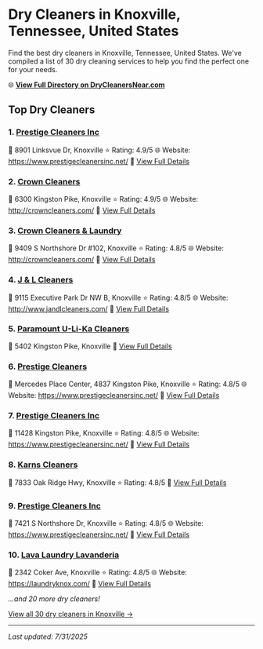 # Dry Cleaners in Knoxville, Tennessee, United States

Find the best dry cleaners in Knoxville, Tennessee, United States. We've compiled a list of 30 dry cleaning services to help you find the perfect one for your needs.

🌐 **[View Full Directory on DryCleanersNear.com](https://drycleanersnear.com/city/US/Tennessee/Knoxville)**

## Top Dry Cleaners

### 1. [Prestige Cleaners Inc](https://drycleanersnear.com/dryCleaner/686492ad19eecc1ffc8c67b5/prestige-cleaners-inc)
📍 8901 Linksvue Dr, Knoxville
⭐ Rating: 4.9/5
🌐 Website: https://www.prestigecleanersinc.net/
🔗 [View Full Details](https://drycleanersnear.com/dryCleaner/686492ad19eecc1ffc8c67b5/prestige-cleaners-inc)

### 2. [Crown Cleaners](https://drycleanersnear.com/dryCleaner/686492ad19eecc1ffc8c67d2/crown-cleaners)
📍 6300 Kingston Pike, Knoxville
⭐ Rating: 4.9/5
🌐 Website: http://crowncleaners.com/
🔗 [View Full Details](https://drycleanersnear.com/dryCleaner/686492ad19eecc1ffc8c67d2/crown-cleaners)

### 3. [Crown Cleaners & Laundry](https://drycleanersnear.com/dryCleaner/686492ad19eecc1ffc8c6796/crown-cleaners-laundry)
📍 9409 S Northshore Dr #102, Knoxville
⭐ Rating: 4.8/5
🌐 Website: http://crowncleaners.com/
🔗 [View Full Details](https://drycleanersnear.com/dryCleaner/686492ad19eecc1ffc8c6796/crown-cleaners-laundry)

### 4. [J & L Cleaners](https://drycleanersnear.com/dryCleaner/686492ad19eecc1ffc8c67f0/j-l-cleaners)
📍 9115 Executive Park Dr NW B, Knoxville
⭐ Rating: 4.8/5
🌐 Website: http://www.jandlcleaners.com/
🔗 [View Full Details](https://drycleanersnear.com/dryCleaner/686492ad19eecc1ffc8c67f0/j-l-cleaners)

### 5. [Paramount U-Li-Ka Cleaners](https://drycleanersnear.com/dryCleaner/686492ad19eecc1ffc8c6aa7/paramount-u-li-ka-cleaners)
📍 5402 Kingston Pike, Knoxville
🔗 [View Full Details](https://drycleanersnear.com/dryCleaner/686492ad19eecc1ffc8c6aa7/paramount-u-li-ka-cleaners)

### 6. [Prestige Cleaners](https://drycleanersnear.com/dryCleaner/686492ad19eecc1ffc8c680e/prestige-cleaners)
📍 Mercedes Place Center, 4837 Kingston Pike, Knoxville
⭐ Rating: 4.8/5
🌐 Website: https://www.prestigecleanersinc.net/
🔗 [View Full Details](https://drycleanersnear.com/dryCleaner/686492ad19eecc1ffc8c680e/prestige-cleaners)

### 7. [Prestige Cleaners Inc](https://drycleanersnear.com/dryCleaner/686492ad19eecc1ffc8c682c/prestige-cleaners-inc)
📍 11428 Kingston Pike, Knoxville
⭐ Rating: 4.8/5
🌐 Website: https://www.prestigecleanersinc.net/
🔗 [View Full Details](https://drycleanersnear.com/dryCleaner/686492ad19eecc1ffc8c682c/prestige-cleaners-inc)

### 8. [Karns Cleaners](https://drycleanersnear.com/dryCleaner/686492ad19eecc1ffc8c68c0/karns-cleaners)
📍 7833 Oak Ridge Hwy, Knoxville
⭐ Rating: 4.8/5
🔗 [View Full Details](https://drycleanersnear.com/dryCleaner/686492ad19eecc1ffc8c68c0/karns-cleaners)

### 9. [Prestige Cleaners Inc](https://drycleanersnear.com/dryCleaner/686492ad19eecc1ffc8c693a/prestige-cleaners-inc)
📍 7421 S Northshore Dr, Knoxville
⭐ Rating: 4.8/5
🌐 Website: https://www.prestigecleanersinc.net/
🔗 [View Full Details](https://drycleanersnear.com/dryCleaner/686492ad19eecc1ffc8c693a/prestige-cleaners-inc)

### 10. [Lava Laundry Lavanderia](https://drycleanersnear.com/dryCleaner/686492ae19eecc1ffc8c6b61/lava-laundry-lavanderia)
📍 2342 Coker Ave, Knoxville
⭐ Rating: 4.8/5
🌐 Website: https://laundryknox.com/
🔗 [View Full Details](https://drycleanersnear.com/dryCleaner/686492ae19eecc1ffc8c6b61/lava-laundry-lavanderia)


*...and 20 more dry cleaners!*

[View all 30 dry cleaners in Knoxville →](https://drycleanersnear.com/city/US/Tennessee/Knoxville)

---

*Last updated: 7/31/2025*
